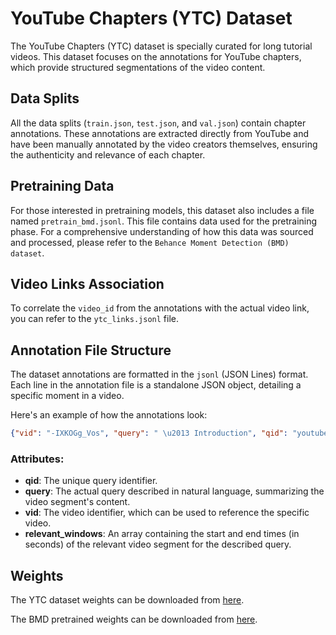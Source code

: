 # YouTube Chapters (YTC) Dataset

The YouTube Chapters (YTC) dataset is specially curated for long tutorial videos. This dataset focuses on the annotations for YouTube chapters, which provide structured segmentations of the video content.

## Data Splits

All the data splits (`train.json`, `test.json`, and `val.json`) contain chapter annotations. These annotations are extracted directly from YouTube and have been manually annotated by the video creators themselves, ensuring the authenticity and relevance of each chapter.

## Pretraining Data

For those interested in pretraining models, this dataset also includes a file named `pretrain_bmd.jsonl`. This file contains data used for the pretraining phase. For a comprehensive understanding of how this data was sourced and processed, please refer to the ```Behance Moment Detection (BMD) dataset```.

## Video Links Association

To correlate the `video_id` from the annotations with the actual video link, you can refer to the `ytc_links.jsonl` file.

## Annotation File Structure

The dataset annotations are formatted in the `jsonl` (JSON Lines) format. Each line in the annotation file is a standalone JSON object, detailing a specific moment in a video.

Here's an example of how the annotations look:

```json
{"vid": "-IXKOGg_Vos", "query": " \u2013 Introduction", "qid": "youtube_-IXKOGg_Vos_1", "relevant_windows": [[34, 109]]}
```

### Attributes:

- **qid**: The unique query identifier.
- **query**: The actual query described in natural language, summarizing the video segment's content.
- **vid**: The video identifier, which can be used to reference the specific video.
- **relevant_windows**: An array containing the start and end times (in seconds) of the relevant video segment for the described query.

## Weights

The YTC dataset weights can be downloaded from [here](https://archive.org/download/ytc.tar/ytc.tar.gz).

The BMD pretrained weights can be downloaded from [here](https://archive.org/download/ytc.tar/pretrain_bmd.tar.gz).
